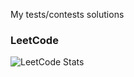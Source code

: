 My tests/contests solutions
### LeetCode
![LeetCode Stats](https://leetcode.card.workers.dev/Ytirity?theme=auto&font=baloo&extension=null)
